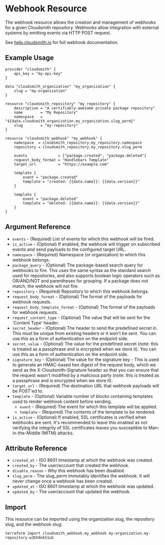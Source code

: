 # Webhook Resource

The webhook resource allows the creation and management of webhooks for a given Cloudsmith repository. Webhooks allow integration with external systems by emitting events via HTTP POST request.

See [help.cloudsmith.io](https://help.cloudsmith.io/docs/webhooks) for full webhook documentation.

## Example Usage

```hcl
provider "cloudsmith" {
    api_key = "my-api-key"
}

data "cloudsmith_organization" "my_organization" {
    slug = "my-organization"
}

resource "cloudsmith_repository" "my_repository" {
    description = "A certifiably-awesome private package repository"
    name        = "My Repository"
    namespace   = "${data.cloudsmith_organization.my_organization.slug_perm}"
    slug        = "my-repository"
}

resource "cloudsmith_webhook" "my_webhook" {
    namespace  = cloudsmith_repository.my_repository.namespace
    repository = cloudsmith_repository.my_repository.slug_perm

	events              = ["package.created", "package.deleted"]
	request_body_format = "Handlebars Template"
	target_url          = "https://example.com"

	template {
		event = "package.created"
		template = "created: {{data.name}}: {{data.version}}"
	}

	template {
		event = "package.deleted"
		template = "deleted: {{data.name}}: {{data.version}}"
	}
}
```

## Argument Reference

* `events` - (Required) List of events for which this webhook will be fired.
* `is_active` - (Optional) If enabled, the webhook will trigger on subscribed events and send payloads to the configured target URL.
* `namespace` - (Required) Namespace (or organization) to which this webhook belongs.
* `package_query` - (Optional) The package-based search query for webhooks to fire. This uses the same syntax as the standard search used for repositories, and also supports boolean logic operators such as OR/AND/NOT and parentheses for grouping. If a package does not match, the webhook will not fire.
* `repository` - (Required) Repository to which this webhook belongs.
* `request_body_format` - (Optional) The format of the payloads for webhook requests.
* `request_body_template_format` - (Optional) The format of the payloads for webhook requests.
* `request_content_type` - (Optional) The value that will be sent for the 'Content Type' header.
* `secret_header` - (Optional) The header to send the predefined secret in. This must be unique from existing headers or it won't be sent. You can use this as a form of authentication on the endpoint side.
* `secret_value` - (Optional) The value for the predefined secret (note: this is treated as a passphrase and is encrypted when we store it). You can use this as a form of authentication on the endpoint side.
* `signature_key` - (Optional) The value for the signature key - This is used to generate an HMAC-based hex digest of the request body, which we send as the X-Cloudsmith-Signature header so that you can ensure that the request wasn't modified by a malicious party (note: this is treated as a passphrase and is encrypted when we store it).
* `target_url` - (Required) The destination URL that webhook payloads will be POST'ed to.
* `template` - (Optional) Variable number of blocks containing templates used to render webhook content before sending.
    * `event` - (Required) The event for which this template will be applied.
    * `template` - (Required) The contents of the template to be rendered.
* `is_active` - (Optional) If enabled, SSL certificates is verified when webhooks are sent. It's recommended to leave this enabled as not verifying the integrity of SSL certificates leaves you susceptible to Man-in-the-Middle (MITM) attacks.

## Attribute Reference

* `created_at` - ISO 8601 timestamp at which the webhook was created.
* `created_by` - The user/account that created the webhook.
* `disable_reason` - Why this webhook has been disabled.
* `slug_perm` - The slug_perm immutably identifies the webhook. It will never change once a webhook has been created.
* `updated_at` - ISO 8601 timestamp at which the webhook was updated.
* `updated_by` - The user/account that updated the webhook.

## Import

This resource can be imported using the organization slug, the repository slug, and the webhook slug:

```shell
terraform import cloudsmith_webhook.my_webhook my-organization.my-repository.w3bh0okS1uG
```
